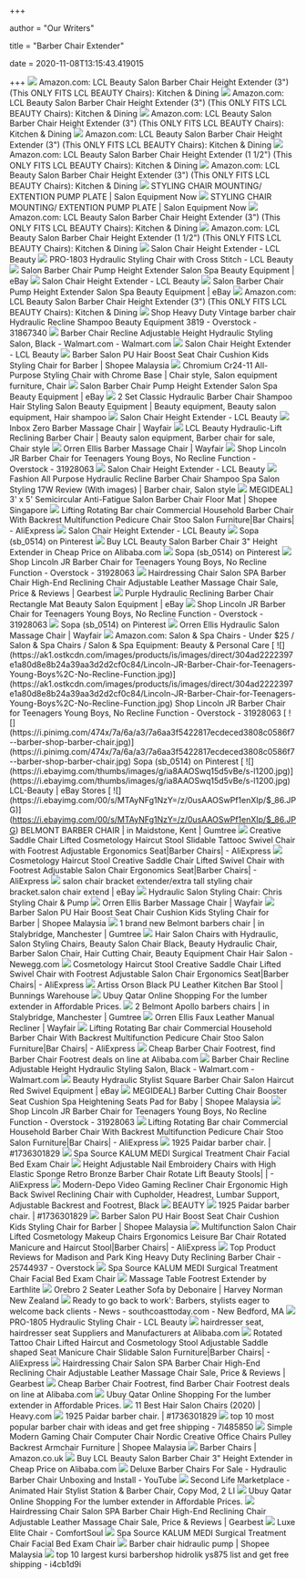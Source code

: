 +++
        
author = "Our Writers"
        
title = "Barber Chair Extender"
        
date = 2020-11-08T13:15:43.419015
        
+++
[ ![](https://images-na.ssl-images-amazon.com/images/I/619CFYE6fqL._SL1400_.jpg)](https://images-na.ssl-images-amazon.com/images/I/619CFYE6fqL._SL1400_.jpg) Amazon.com: LCL Beauty Salon Barber Chair Height Extender (3") (This ONLY  FITS LCL BEAUTY Chairs): Kitchen & Dining
[ ![](https://images-na.ssl-images-amazon.com/images/I/61h-4UXXyWL._SL1400_.jpg)](https://images-na.ssl-images-amazon.com/images/I/61h-4UXXyWL._SL1400_.jpg) Amazon.com: LCL Beauty Salon Barber Chair Height Extender (3") (This ONLY  FITS LCL BEAUTY Chairs): Kitchen & Dining
[ ![](https://images-na.ssl-images-amazon.com/images/I/61VGTaarutL._SX522_.jpg)](https://images-na.ssl-images-amazon.com/images/I/61VGTaarutL._SX522_.jpg) Amazon.com: LCL Beauty Salon Barber Chair Height Extender (3") (This ONLY  FITS LCL BEAUTY Chairs): Kitchen & Dining
[ ![](https://images-na.ssl-images-amazon.com/images/I/4166Wt1Lv4L.jpg)](https://images-na.ssl-images-amazon.com/images/I/4166Wt1Lv4L.jpg) Amazon.com: LCL Beauty Salon Barber Chair Height Extender (3") (This ONLY  FITS LCL BEAUTY Chairs): Kitchen & Dining
[ ![](https://images-na.ssl-images-amazon.com/images/I/7123YfZgyFL._AC_UL160_SR160,160_.jpg)](https://images-na.ssl-images-amazon.com/images/I/7123YfZgyFL._AC_UL160_SR160,160_.jpg) Amazon.com: LCL Beauty Salon Barber Chair Height Extender (1 1/2") (This  ONLY FITS LCL BEAUTY Chairs): Kitchen & Dining
[ ![](https://images-na.ssl-images-amazon.com/images/I/71woZNDTLML._AC_UL160_SR160,160_.jpg)](https://images-na.ssl-images-amazon.com/images/I/71woZNDTLML._AC_UL160_SR160,160_.jpg) Amazon.com: LCL Beauty Salon Barber Chair Height Extender (3") (This ONLY  FITS LCL BEAUTY Chairs): Kitchen & Dining
[ ![](http://salonequipmentnow.com/salon/wp-content/uploads/2017/04/salon-chair-mount-extender.png)](http://salonequipmentnow.com/salon/wp-content/uploads/2017/04/salon-chair-mount-extender.png) STYLING CHAIR MOUNTING/ EXTENTION PUMP PLATE | Salon Equipment Now
[ ![](http://salonequipmentnow.com/salon/wp-content/uploads/2017/04/chair-mount-long.png)](http://salonequipmentnow.com/salon/wp-content/uploads/2017/04/chair-mount-long.png) STYLING CHAIR MOUNTING/ EXTENTION PUMP PLATE | Salon Equipment Now
[ ![](https://images-na.ssl-images-amazon.com/images/I/41hAueOwbGL._AC_UL160_SR160,160_.jpg)](https://images-na.ssl-images-amazon.com/images/I/41hAueOwbGL._AC_UL160_SR160,160_.jpg) Amazon.com: LCL Beauty Salon Barber Chair Height Extender (3") (This ONLY  FITS LCL BEAUTY Chairs): Kitchen & Dining
[ ![](https://images-na.ssl-images-amazon.com/images/I/71PpZypLP5L._AC_UL160_SR160,160_.jpg)](https://images-na.ssl-images-amazon.com/images/I/71PpZypLP5L._AC_UL160_SR160,160_.jpg) Amazon.com: LCL Beauty Salon Barber Chair Height Extender (1 1/2") (This  ONLY FITS LCL BEAUTY Chairs): Kitchen & Dining
[ ![](https://cdn11.bigcommerce.com/s-x2ytly/images/stencil/188x659/products/323/3589/1805-1__73407.1559690543.jpg?c=2)](https://cdn11.bigcommerce.com/s-x2ytly/images/stencil/188x659/products/323/3589/1805-1__73407.1559690543.jpg?c=2) Salon Chair Height Extender - LCL Beauty
[ ![](https://cdn11.bigcommerce.com/s-x2ytly/images/stencil/1280x1280/products/324/3583/1803-1-NW__63858.1559235793.jpg?c=2)](https://cdn11.bigcommerce.com/s-x2ytly/images/stencil/1280x1280/products/324/3583/1803-1-NW__63858.1559235793.jpg?c=2) PRO-1803 Hydraulic Styling Chair with Cross Stitch - LCL Beauty
[ ![](https://i.ebayimg.com/thumbs/images/g/tCEAAOSwXS5ffe~D/s-l200.jpg)](https://i.ebayimg.com/thumbs/images/g/tCEAAOSwXS5ffe~D/s-l200.jpg) Salon Barber Chair Pump Height Extender Salon Spa Beauty Equipment | eBay
[ ![](https://cdn11.bigcommerce.com/s-x2ytly/images/stencil/188x659/products/81/4042/6625-6635__25799.1561058280.jpg?c=2)](https://cdn11.bigcommerce.com/s-x2ytly/images/stencil/188x659/products/81/4042/6625-6635__25799.1561058280.jpg?c=2) Salon Chair Height Extender - LCL Beauty
[ ![](https://i.ebayimg.com/thumbs/images/g/25sAAOSwM81dC9pI/s-l200.jpg)](https://i.ebayimg.com/thumbs/images/g/25sAAOSwM81dC9pI/s-l200.jpg) Salon Barber Chair Pump Height Extender Salon Spa Beauty Equipment | eBay
[ ![](https://images-na.ssl-images-amazon.com/images/I/41UIoLnE%2B-L._AC_UL160_SR160,160_.jpg)](https://images-na.ssl-images-amazon.com/images/I/41UIoLnE%2B-L._AC_UL160_SR160,160_.jpg) Amazon.com: LCL Beauty Salon Barber Chair Height Extender (3") (This ONLY  FITS LCL BEAUTY Chairs): Kitchen & Dining
[ ![](https://ak1.ostkcdn.com/images/products/is/images/direct/b2be5749c9eb73ae9acb1c7b51577c8ed0e40c5e/Heavy-Duty-Vintage-barber-chair-Hydraulic-Recline-Shampoo-Beauty-Equipment-3819.jpg?impolicy=medium)](https://ak1.ostkcdn.com/images/products/is/images/direct/b2be5749c9eb73ae9acb1c7b51577c8ed0e40c5e/Heavy-Duty-Vintage-barber-chair-Hydraulic-Recline-Shampoo-Beauty-Equipment-3819.jpg?impolicy=medium) Shop Heavy Duty Vintage barber chair Hydraulic Recline Shampoo Beauty  Equipment 3819 - Overstock - 31867340
[ ![](https://i5.walmartimages.com/asr/fe4e5c20-bcb1-47d0-b14b-642b5c181cf8_1.ea04eb31b837c4d008a32fc1fd906d36.jpeg)](https://i5.walmartimages.com/asr/fe4e5c20-bcb1-47d0-b14b-642b5c181cf8_1.ea04eb31b837c4d008a32fc1fd906d36.jpeg) Barber Chair Recline Adjustable Height Hydraulic Styling Salon, Black -  Walmart.com - Walmart.com
[ ![](https://cdn11.bigcommerce.com/s-x2ytly/images/stencil/188x659/products/78/3664/31109-NW1__63794.1559690498.jpg?c=2)](https://cdn11.bigcommerce.com/s-x2ytly/images/stencil/188x659/products/78/3664/31109-NW1__63794.1559690498.jpg?c=2) Salon Chair Height Extender - LCL Beauty
[ ![](https://cf.shopee.com.my/file/ad32494e94cabdbede40bd565f60e866)](https://cf.shopee.com.my/file/ad32494e94cabdbede40bd565f60e866) Barber Salon PU Hair Boost Seat Chair Cushion Kids Styling Chair for Barber  | Shopee Malaysia
[ ![](https://i.pinimg.com/originals/b8/f6/56/b8f6563f636b6c69732664363f572022.jpg)](https://i.pinimg.com/originals/b8/f6/56/b8f6563f636b6c69732664363f572022.jpg) Chromium Cr24-11 All-Purpose Styling Chair with Chrome Base | Chair style,  Salon equipment furniture, Chair
[ ![](https://i.ebayimg.com/thumbs/images/g/p5wAAOSwA9teWCZG/s-l200.jpg)](https://i.ebayimg.com/thumbs/images/g/p5wAAOSwA9teWCZG/s-l200.jpg) Salon Barber Chair Pump Height Extender Salon Spa Beauty Equipment | eBay
[ ![](https://i.pinimg.com/originals/75/57/51/755751eb4bd00892ea534b2878720350.jpg)](https://i.pinimg.com/originals/75/57/51/755751eb4bd00892ea534b2878720350.jpg) 2 Set Classic Hydraulic Barber Chair Shampoo Hair Styling Salon Beauty  Equipment | Beauty equipment, Beauty salon equipment, Hair shampoo
[ ![](https://cdn11.bigcommerce.com/s-x2ytly/images/stencil/188x659/products/313/2172/31109__38487.1530292552.jpg?c=2)](https://cdn11.bigcommerce.com/s-x2ytly/images/stencil/188x659/products/313/2172/31109__38487.1530292552.jpg?c=2) Salon Chair Height Extender - LCL Beauty
[ ![](https://secure.img1-fg.wfcdn.com/im/03100891/resize-h600-w600%5Ecompr-r85/1157/115734186/Barber+Massage+Chair.jpg)](https://secure.img1-fg.wfcdn.com/im/03100891/resize-h600-w600%5Ecompr-r85/1157/115734186/Barber+Massage+Chair.jpg) Inbox Zero Barber Massage Chair | Wayfair
[ ![](https://i.pinimg.com/originals/ca/24/4d/ca244d60c9baca4d471ac1157b99a573.jpg)](https://i.pinimg.com/originals/ca/24/4d/ca244d60c9baca4d471ac1157b99a573.jpg) LCL Beauty Hydraulic-Lift Reclining Barber Chair | Beauty salon equipment, Barber  chair for sale, Chair style
[ ![](https://secure.img1-fg.wfcdn.com/im/65733353/compr-r85/1160/116001365/barber-massage-chair.jpg)](https://secure.img1-fg.wfcdn.com/im/65733353/compr-r85/1160/116001365/barber-massage-chair.jpg) Orren Ellis Barber Massage Chair | Wayfair
[ ![](https://ak1.ostkcdn.com/images/products/is/images/direct/28e798cdf45a65744ca5cb4509d1056d80d30eeb/Lincoln-JR-Barber-Chair-for-Teenagers-Young-Boys%2C-No-Recline-Function.jpg)](https://ak1.ostkcdn.com/images/products/is/images/direct/28e798cdf45a65744ca5cb4509d1056d80d30eeb/Lincoln-JR-Barber-Chair-for-Teenagers-Young-Boys%2C-No-Recline-Function.jpg) Shop Lincoln JR Barber Chair for Teenagers Young Boys, No Recline Function  - Overstock - 31928063
[ ![](https://cdn11.bigcommerce.com/s-x2ytly/images/stencil/188x659/products/187/4385/35820__85010.1573142813.jpg?c=2)](https://cdn11.bigcommerce.com/s-x2ytly/images/stencil/188x659/products/187/4385/35820__85010.1573142813.jpg?c=2) Salon Chair Height Extender - LCL Beauty
[ ![](https://i.pinimg.com/originals/ce/b5/1f/ceb51fcd03e7052a4905d1e84e9c117c.jpg)](https://i.pinimg.com/originals/ce/b5/1f/ceb51fcd03e7052a4905d1e84e9c117c.jpg) Fashion All Purpose Hydraulic Recline Barber Chair Shampoo Spa Salon Styling  17W Review (With images) | Barber chair, Salon style
[ ![](https://cf.shopee.sg/file/52cf2cf204a14af698f030829354af1c)](https://cf.shopee.sg/file/52cf2cf204a14af698f030829354af1c) MEGIDEAL] 3\' x 5\' Semicircular Anti-Fatigue Salon Barber Chair Floor Mat  | Shopee Singapore
[ ![](https://ae01.alicdn.com/kf/HTB1jn4CuFuWBuNjSszbq6AS7FXaV.jpg_q50.jpg)](https://ae01.alicdn.com/kf/HTB1jn4CuFuWBuNjSszbq6AS7FXaV.jpg_q50.jpg) Lifting Rotating Bar chair Commercial Household Barber Chair With Backrest  Multifunction Pedicure Chair Stoo Salon Furniture|Bar Chairs| - AliExpress
[ ![](https://cdn11.bigcommerce.com/s-x2ytly/images/stencil/188x659/products/101/3695/32508-2__75615.1559757028.jpg?c=2)](https://cdn11.bigcommerce.com/s-x2ytly/images/stencil/188x659/products/101/3695/32508-2__75615.1559757028.jpg?c=2) Salon Chair Height Extender - LCL Beauty
[ ![](https://i.pinimg.com/originals/a2/59/02/a259026aa9420216403033a9be8b1954.png)](https://i.pinimg.com/originals/a2/59/02/a259026aa9420216403033a9be8b1954.png) Sopa (sb_0514) on Pinterest
[ ![](https://guideimg.alibaba.com/images/shop/2015/11/03/93/br-beauty-3-x-4-salon-barber-chair-anti-fatigue-mat-semi-circle-black-1-2-thick_12263293.jpeg)](https://guideimg.alibaba.com/images/shop/2015/11/03/93/br-beauty-3-x-4-salon-barber-chair-anti-fatigue-mat-semi-circle-black-1-2-thick_12263293.jpeg) Buy LCL Beauty Salon Barber Chair 3" Height Extender in Cheap Price on  Alibaba.com
[ ![](https://i.pinimg.com/originals/ee/ef/ee/eeefeecc864dab2c95809c2a51dbbff5.png)](https://i.pinimg.com/originals/ee/ef/ee/eeefeecc864dab2c95809c2a51dbbff5.png) Sopa (sb_0514) on Pinterest
[ ![](https://ak1.ostkcdn.com/images/products/is/images/direct/9838d5c5b9acc88085ed4297b8738a59f44617e6/Lincoln-JR-Barber-Chair-for-Teenagers-Young-Boys%2C-No-Recline-Function.jpg)](https://ak1.ostkcdn.com/images/products/is/images/direct/9838d5c5b9acc88085ed4297b8738a59f44617e6/Lincoln-JR-Barber-Chair-for-Teenagers-Young-Boys%2C-No-Recline-Function.jpg) Shop Lincoln JR Barber Chair for Teenagers Young Boys, No Recline Function  - Overstock - 31928063
[ ![](https://des.gbtcdn.com/storage/item/6647454127737753600/15900/909cd0dc2733.jpg)](https://des.gbtcdn.com/storage/item/6647454127737753600/15900/909cd0dc2733.jpg) Hairdressing Chair Salon SPA Barber Chair High-End Reclining Chair  Adjustable Leather Massage Chair Sale, Price & Reviews | Gearbest
[ ![](https://i.ebayimg.com/images/g/N80AAOSwPwpeVaPT/s-l400.jpg)](https://i.ebayimg.com/images/g/N80AAOSwPwpeVaPT/s-l400.jpg) Purple Hydraulic Reclining Barber Chair Rectangle Mat Beauty Salon  Equipment | eBay
[ ![](https://ak1.ostkcdn.com/images/products/is/images/direct/c4101a8c856c1cdfc2ba7140e3cfd60683b56622/Lincoln-JR-Barber-Chair-for-Teenagers-Young-Boys%2C-No-Recline-Function.jpg)](https://ak1.ostkcdn.com/images/products/is/images/direct/c4101a8c856c1cdfc2ba7140e3cfd60683b56622/Lincoln-JR-Barber-Chair-for-Teenagers-Young-Boys%2C-No-Recline-Function.jpg) Shop Lincoln JR Barber Chair for Teenagers Young Boys, No Recline Function  - Overstock - 31928063
[ ![](https://i.pinimg.com/474x/6c/8f/20/6c8f209c76e0a7f6307e5ab4904a5814.jpg)](https://i.pinimg.com/474x/6c/8f/20/6c8f209c76e0a7f6307e5ab4904a5814.jpg) Sopa (sb_0514) on Pinterest
[ ![](https://secure.img1-fg.wfcdn.com/im/46506613/resize-h600-w600%5Ecompr-r85/1143/114325125/Hydraulic+Salon+Massage+Chair.jpg)](https://secure.img1-fg.wfcdn.com/im/46506613/resize-h600-w600%5Ecompr-r85/1143/114325125/Hydraulic+Salon+Massage+Chair.jpg) Orren Ellis Hydraulic Salon Massage Chair | Wayfair
[ ![](https://m.media-amazon.com/images/I/71b+IQrUCtL._AC_UL320_.jpg)](https://m.media-amazon.com/images/I/71b+IQrUCtL._AC_UL320_.jpg) Amazon.com: Salon & Spa Chairs - Under $25 / Salon & Spa Chairs / Salon &  Spa Equipment: Beauty & Personal Care
[ ![](https://ak1.ostkcdn.com/images/products/is/images/direct/304ad2222397e1a80d8e8b24a39aa3d2d2cf0c84/Lincoln-JR-Barber-Chair-for-Teenagers-Young-Boys%2C-No-Recline-Function.jpg)](https://ak1.ostkcdn.com/images/products/is/images/direct/304ad2222397e1a80d8e8b24a39aa3d2d2cf0c84/Lincoln-JR-Barber-Chair-for-Teenagers-Young-Boys%2C-No-Recline-Function.jpg) Shop Lincoln JR Barber Chair for Teenagers Young Boys, No Recline Function  - Overstock - 31928063
[ ![](https://i.pinimg.com/474x/7a/6a/a3/7a6aa3f5422817ecdeced3808c0586f7--barber-shop-barber-chair.jpg)](https://i.pinimg.com/474x/7a/6a/a3/7a6aa3f5422817ecdeced3808c0586f7--barber-shop-barber-chair.jpg) Sopa (sb_0514) on Pinterest
[ ![](https://i.ebayimg.com/thumbs/images/g/ia8AAOSwq15d5vBe/s-l1200.jpg)](https://i.ebayimg.com/thumbs/images/g/ia8AAOSwq15d5vBe/s-l1200.jpg) LCL-Beauty | eBay Stores
[ ![](https://i.ebayimg.com/00/s/MTAyNFg1NzY=/z/0usAAOSwPf1enXIp/$_86.JPG)](https://i.ebayimg.com/00/s/MTAyNFg1NzY=/z/0usAAOSwPf1enXIp/$_86.JPG) BELMONT BARBER CHAIR | in Maidstone, Kent | Gumtree
[ ![](https://ae01.alicdn.com/kf/HTB1Hkl8XPfguuRjSspaq6yXVXXaU.jpg_q50.jpg)](https://ae01.alicdn.com/kf/HTB1Hkl8XPfguuRjSspaq6yXVXXaU.jpg_q50.jpg) Creative Saddle Chair Lifted Cosmetology Haircut Stool Slidable Tattooc  Swivel Chair with Footrest Adjustable Ergonomics Seat|Barber Chairs| -  AliExpress
[ ![](https://ae01.alicdn.com/kf/HTB1AnhseBGw3KVjSZFDq6xWEpXav.jpg_q50.jpg)](https://ae01.alicdn.com/kf/HTB1AnhseBGw3KVjSZFDq6xWEpXav.jpg_q50.jpg) Cosmetology Haircut Stool Creative Saddle Chair Lifted Swivel Chair with  Footrest Adjustable Salon Chair Ergonomics Seat|Barber Chairs| - AliExpress
[ ![](https://i.ebayimg.com/images/g/OBsAAOSwBSxbBvIq/s-l300.jpg)](https://i.ebayimg.com/images/g/OBsAAOSwBSxbBvIq/s-l300.jpg) salon chair bracket extender/extra tall styling chair bracket.salon chair  extend | eBay
[ ![](https://www.buyritebeauty.com/media/catalog/product/cache/1/image/9df78eab33525d08d6e5fb8d27136e95/s/y/sy-5b.jpg)](https://www.buyritebeauty.com/media/catalog/product/cache/1/image/9df78eab33525d08d6e5fb8d27136e95/s/y/sy-5b.jpg) Hydraulic Salon Styling Chair: Chris Styling Chair & Pump
[ ![](https://secure.img1-fg.wfcdn.com/im/80482177/resize-h800-w800%5Ecompr-r85/1100/110028084/Barber+Massage+Chair.jpg)](https://secure.img1-fg.wfcdn.com/im/80482177/resize-h800-w800%5Ecompr-r85/1100/110028084/Barber+Massage+Chair.jpg) Orren Ellis Barber Massage Chair | Wayfair
[ ![](https://cf.shopee.com.my/file/fe0f28d08687890bcff4ae04f7c8ede0)](https://cf.shopee.com.my/file/fe0f28d08687890bcff4ae04f7c8ede0) Barber Salon PU Hair Boost Seat Chair Cushion Kids Styling Chair for Barber  | Shopee Malaysia
[ ![](https://i.ebayimg.com/00/s/MTAyNFgxMDI0/z/N6kAAOSwNOFdHxPF/$_86.JPG)](https://i.ebayimg.com/00/s/MTAyNFgxMDI0/z/N6kAAOSwNOFdHxPF/$_86.JPG) 1 brand new Belmont barbers chair | in Stalybridge, Manchester | Gumtree
[ ![](https://c1.neweggimages.com/ProductImage/AM9PS200117hLdqS.jpg)](https://c1.neweggimages.com/ProductImage/AM9PS200117hLdqS.jpg) Hair Salon Chairs with Hydraulic, Salon Styling Chairs, Beauty Salon Chair  Black, Beauty Hydraulic Chair, Barber Salon Chair, Hair Cutting Chair,  Beauty Equipment Chair Hair Salon - Newegg.com
[ ![](https://ae01.alicdn.com/kf/HTB1DaPDaND1gK0jSZFsq6zldVXaA.jpg_q50.jpg)](https://ae01.alicdn.com/kf/HTB1DaPDaND1gK0jSZFsq6zldVXaA.jpg_q50.jpg) Cosmetology Haircut Stool Creative Saddle Chair Lifted Swivel Chair with  Footrest Adjustable Salon Chair Ergonomics Seat|Barber Chairs| - AliExpress
[ ![](https://www.bunnings.com.au/cdn-cgi/image/w=384,h=384/https://media-prod-use-1.mirakl.net/SOURCE/c14846cec7704545b1ec37051b950e01)](https://www.bunnings.com.au/cdn-cgi/image/w=384,h=384/https://media-prod-use-1.mirakl.net/SOURCE/c14846cec7704545b1ec37051b950e01) Artiss Orson Black PU Leather Kitchen Bar Stool | Bunnings Warehouse
[ ![](https://www.ubuy.qa/productimg/?image=aHR0cHM6Ly9pbWFnZXMtbmEuc3NsLWltYWdlcy1hbWF6b24uY29tL2ltYWdlcy9JLzcxaUxGODRQYW5MLl9TUzQwMF8uanBn.jpg)](https://www.ubuy.qa/productimg/?image=aHR0cHM6Ly9pbWFnZXMtbmEuc3NsLWltYWdlcy1hbWF6b24uY29tL2ltYWdlcy9JLzcxaUxGODRQYW5MLl9TUzQwMF8uanBn.jpg) Ubuy Qatar Online Shopping For the lumber extender in Affordable Prices.
[ ![](https://i.ebayimg.com/00/s/MTAyNFg3Njg=/z/N6kAAOSwTpZeHE8t/$_86.JPG)](https://i.ebayimg.com/00/s/MTAyNFg3Njg=/z/N6kAAOSwTpZeHE8t/$_86.JPG) 2 Belmont Apollo barbers chairs | in Stalybridge, Manchester | Gumtree
[ ![](https://secure.img1-fg.wfcdn.com/im/20632450/compr-r85/1032/103262635/faux-leather-manual-recliner.jpg)](https://secure.img1-fg.wfcdn.com/im/20632450/compr-r85/1032/103262635/faux-leather-manual-recliner.jpg) Orren Ellis Faux Leather Manual Recliner | Wayfair
[ ![](https://ae01.alicdn.com/kf/HTB1nEKAuv5TBuNjSspmq6yDRVXaz/Lifting-Rotating-Bar-chair-Commercial-Household-Barber-Chair-With-Backrest-Multifunction-Pedicure-Chair-Stoo-Salon-Furniture.jpg_q50.jpg)](https://ae01.alicdn.com/kf/HTB1nEKAuv5TBuNjSspmq6yDRVXaz/Lifting-Rotating-Bar-chair-Commercial-Household-Barber-Chair-With-Backrest-Multifunction-Pedicure-Chair-Stoo-Salon-Furniture.jpg_q50.jpg) Lifting Rotating Bar chair Commercial Household Barber Chair With Backrest  Multifunction Pedicure Chair Stoo Salon Furniture|Bar Chairs| - AliExpress
[ ![](https://sc02.alicdn.com/kf/HTB1NLIBcVkoBKNjSZFEq6zrEVXat.jpg)](https://sc02.alicdn.com/kf/HTB1NLIBcVkoBKNjSZFEq6zrEVXat.jpg) Cheap Barber Chair Footrest, find Barber Chair Footrest deals on line at  Alibaba.com
[ ![](https://i5.walmartimages.com/asr/113f3c6f-939a-4be8-b810-67f7dec5459c_1.9ad931f21db3edcf104d463c3b93e270.jpeg)](https://i5.walmartimages.com/asr/113f3c6f-939a-4be8-b810-67f7dec5459c_1.9ad931f21db3edcf104d463c3b93e270.jpeg) Barber Chair Recline Adjustable Height Hydraulic Styling Salon, Black -  Walmart.com - Walmart.com
[ ![](https://i.ebayimg.com/images/g/P0UAAOSwSPJe4uRU/s-l400.jpg)](https://i.ebayimg.com/images/g/P0UAAOSwSPJe4uRU/s-l400.jpg) Beauty Hydraulic Stylist Square Barber Chair Salon Haircut Red Swivel  Equipment | eBay
[ ![](https://cf.shopee.com.my/file/c13203fed99256643b606afe1a22a043)](https://cf.shopee.com.my/file/c13203fed99256643b606afe1a22a043) MEGIDEAL] Barber Cutting Chair Booster Seat Cushion Spa Heightening Seats  Pad for Baby | Shopee Malaysia
[ ![](https://ak1.ostkcdn.com/images/products/is/images/direct/108f5e2223c67eee374a4a679e0b1dae032f6e45/Lincoln-JR-Barber-Chair-for-Teenagers-Young-Boys%2C-No-Recline-Function.jpg?impolicy=medium)](https://ak1.ostkcdn.com/images/products/is/images/direct/108f5e2223c67eee374a4a679e0b1dae032f6e45/Lincoln-JR-Barber-Chair-for-Teenagers-Young-Boys%2C-No-Recline-Function.jpg?impolicy=medium) Shop Lincoln JR Barber Chair for Teenagers Young Boys, No Recline Function  - Overstock - 31928063
[ ![](https://ae01.alicdn.com/kf/HTB1WcMQl4uTBuNkHFNRq6A9qpXaV/Lifting-Rotating-Bar-chair-Commercial-Household-Barber-Chair-With-Backrest-Multifunction-Pedicure-Chair-Stoo-Salon-Furniture.jpg_q50.jpg)](https://ae01.alicdn.com/kf/HTB1WcMQl4uTBuNkHFNRq6A9qpXaV/Lifting-Rotating-Bar-chair-Commercial-Household-Barber-Chair-With-Backrest-Multifunction-Pedicure-Chair-Stoo-Salon-Furniture.jpg_q50.jpg) Lifting Rotating Bar chair Commercial Household Barber Chair With Backrest  Multifunction Pedicure Chair Stoo Salon Furniture|Bar Chairs| - AliExpress
[ ![](https://thumbs.worthpoint.com/zoom/images1/1/0615/07/1925-paidar-barber-chair_1_b0ac9eddf2deec6b5885e523cd12479b.jpg)](https://thumbs.worthpoint.com/zoom/images1/1/0615/07/1925-paidar-barber-chair_1_b0ac9eddf2deec6b5885e523cd12479b.jpg) 1925 Paidar barber chair. | #1736301829
[ ![](https://cdn11.bigcommerce.com/s-a5lgtqwh56/products/197/images/1087/imageonline-co-flipped__47094.1595205277.386.513.png?c=1)](https://cdn11.bigcommerce.com/s-a5lgtqwh56/products/197/images/1087/imageonline-co-flipped__47094.1595205277.386.513.png?c=1) Spa Source KALUM MEDI Surgical Treatment Chair Facial Bed Exam Chair
[ ![](https://ae01.alicdn.com/kf/H98bd835d9ac343d899eb38eeef6d5715z/Height-Adjustable-Nail-Embroidery-Chairs-with-High-Elastic-Sponge-Retro-Bronze-Barber-Chair-Rotate-Lift-Beauty.jpg)](https://ae01.alicdn.com/kf/H98bd835d9ac343d899eb38eeef6d5715z/Height-Adjustable-Nail-Embroidery-Chairs-with-High-Elastic-Sponge-Retro-Bronze-Barber-Chair-Rotate-Lift-Beauty.jpg) Height Adjustable Nail Embroidery Chairs with High Elastic Sponge Retro  Bronze Barber Chair Rotate Lift Beauty Stools| | - AliExpress
[ ![](https://img-s.yoybuy.com/images/I/61FZiGyrQcL.jpg)](https://img-s.yoybuy.com/images/I/61FZiGyrQcL.jpg) Modern-Depo Video Gaming Recliner Chair Ergonomic High Back Swivel  Reclining Chair with Cupholder, Headrest, Lumbar Support, Adjustable  Backrest and Footrest, Black
[ ![](x-raw-image:///ec7bb9a138047cf529e66b9de9f01f42172b73f641bdc01214f40d9d2a9aa8e4)](x-raw-image:///ec7bb9a138047cf529e66b9de9f01f42172b73f641bdc01214f40d9d2a9aa8e4) BEAUTY
[ ![](https://thumbs.worthpoint.com/zoom/images3/1/0615/07/1925-paidar-barber-chair_1_b0ac9eddf2deec6b5885e523cd12479b.jpg)](https://thumbs.worthpoint.com/zoom/images3/1/0615/07/1925-paidar-barber-chair_1_b0ac9eddf2deec6b5885e523cd12479b.jpg) 1925 Paidar barber chair. | #1736301829
[ ![](https://cf.shopee.com.my/file/998f090cd7ae63d5aedbcd6239bdd2da)](https://cf.shopee.com.my/file/998f090cd7ae63d5aedbcd6239bdd2da) Barber Salon PU Hair Boost Seat Chair Cushion Kids Styling Chair for Barber  | Shopee Malaysia
[ ![](https://ae01.alicdn.com/kf/HTB1J_hveBKw3KVjSZTEq6AuRpXaz/Multifunction-Salon-Chair-Lifted-Cosmetology-Makeup-Chairs-Ergonomics-Leisure-Bar-Chair-Rotated-Manicure-and-Haircut-Stool.jpg_q50.jpg)](https://ae01.alicdn.com/kf/HTB1J_hveBKw3KVjSZTEq6AuRpXaz/Multifunction-Salon-Chair-Lifted-Cosmetology-Makeup-Chairs-Ergonomics-Leisure-Bar-Chair-Rotated-Manicure-and-Haircut-Stool.jpg_q50.jpg) Multifunction Salon Chair Lifted Cosmetology Makeup Chairs Ergonomics  Leisure Bar Chair Rotated Manicure and Haircut Stool|Barber Chairs| -  AliExpress
[ ![](https://ak1.ostkcdn.com/images/products/25744937/KING-Heavy-Duty-Reclining-Barber-Chair-e05a3bfc-c817-43b1-bdb6-aac75fb2f81d_320.jpg)](https://ak1.ostkcdn.com/images/products/25744937/KING-Heavy-Duty-Reclining-Barber-Chair-e05a3bfc-c817-43b1-bdb6-aac75fb2f81d_320.jpg) Top Product Reviews for Madison and Park King Heavy Duty Reclining Barber  Chair - 25744937 - Overstock
[ ![](https://cdn11.bigcommerce.com/s-a5lgtqwh56/images/stencil/1280x1280/products/197/987/Screen_Shot_2020-05-22_at_6.39__10037.1593760297.jpg?c=1?imbypass=on)](https://cdn11.bigcommerce.com/s-a5lgtqwh56/images/stencil/1280x1280/products/197/987/Screen_Shot_2020-05-22_at_6.39__10037.1593760297.jpg?c=1?imbypass=on) Spa Source KALUM MEDI Surgical Treatment Chair Facial Bed Exam Chair
[ ![](https://s.yimg.com/aah/massage-tools/footrest-extender-earthlite-43.jpg)](https://s.yimg.com/aah/massage-tools/footrest-extender-earthlite-43.jpg) Massage Table Footrest Extender by Earthlite
[ ![](https://hnsfpau.imgix.net/5/images/detailed/69/Orebro-Black-Chair.jpg?fit=fill&bg=0FFF&w=1500&h=1000&auto=format,compress)](https://hnsfpau.imgix.net/5/images/detailed/69/Orebro-Black-Chair.jpg?fit=fill&bg=0FFF&w=1500&h=1000&auto=format,compress) Orebro 2 Seater Leather Sofa by Debonaire | Harvey Norman New Zealand
[ ![](https://www.southcoasttoday.com/storyimage/NB/20200521/NEWS/200529962/AR/0/AR-200529962.jpg)](https://www.southcoasttoday.com/storyimage/NB/20200521/NEWS/200529962/AR/0/AR-200529962.jpg) Ready to go back to work': Barbers, stylists eager to welcome back clients  - News - southcoasttoday.com - New Bedford, MA
[ ![](https://cdn11.bigcommerce.com/s-x2ytly/images/stencil/500x659/products/323/3588/1805-3-NW__99049.1559690543.jpg?c=2)](https://cdn11.bigcommerce.com/s-x2ytly/images/stencil/500x659/products/323/3588/1805-3-NW__99049.1559690543.jpg?c=2) PRO-1805 Hydraulic Styling Chair - LCL Beauty
[ ![](https://s.alicdn.com/@sc01/kf/H8123a1e5c0734e889ac39855a8c790c7F.jpg_300x300.jpg)](https://s.alicdn.com/@sc01/kf/H8123a1e5c0734e889ac39855a8c790c7F.jpg_300x300.jpg) hairdresser seat, hairdresser seat Suppliers and Manufacturers at  Alibaba.com
[ ![](https://ae01.alicdn.com/kf/HTB1ghTVGMmTBuNjy1Xbq6yMrVXao/Rotated-Tattoo-Chair-Lifted-Haircut-and-Cosmetology-Stool-Adjustable-Saddle-shaped-Seat-Manicure-Chair-Slidable-Salon.jpg_q50.jpg)](https://ae01.alicdn.com/kf/HTB1ghTVGMmTBuNjy1Xbq6yMrVXao/Rotated-Tattoo-Chair-Lifted-Haircut-and-Cosmetology-Stool-Adjustable-Saddle-shaped-Seat-Manicure-Chair-Slidable-Salon.jpg_q50.jpg) Rotated Tattoo Chair Lifted Haircut and Cosmetology Stool Adjustable Saddle  shaped Seat Manicure Chair Slidable Salon Furniture|Barber Chairs| -  AliExpress
[ ![](https://des.gbtcdn.com/storage/item/6647454127737753600/15900/8e7104db1849.jpg)](https://des.gbtcdn.com/storage/item/6647454127737753600/15900/8e7104db1849.jpg) Hairdressing Chair Salon SPA Barber Chair High-End Reclining Chair  Adjustable Leather Massage Chair Sale, Price & Reviews | Gearbest
[ ![](https://sc02.alicdn.com/kf/HTB1U1pOouuSBuNjy1Xcq6AYjFXa5.jpg)](https://sc02.alicdn.com/kf/HTB1U1pOouuSBuNjy1Xcq6AYjFXa5.jpg) Cheap Barber Chair Footrest, find Barber Chair Footrest deals on line at  Alibaba.com
[ ![](https://www.ubuy.qa/productimg/?image=aHR0cHM6Ly9pbWFnZXMtbmEuc3NsLWltYWdlcy1hbWF6b24uY29tL2ltYWdlcy9JLzcxUTFxRmV2YVdMLl9TUzQwMF8uanBn.jpg)](https://www.ubuy.qa/productimg/?image=aHR0cHM6Ly9pbWFnZXMtbmEuc3NsLWltYWdlcy1hbWF6b24uY29tL2ltYWdlcy9JLzcxUTFxRmV2YVdMLl9TUzQwMF8uanBn.jpg) Ubuy Qatar Online Shopping For the lumber extender in Affordable Prices.
[ ![](https://heavy.com/wp-content/uploads/2017/08/best-salon-chairs-for-hair-stylists-2.jpg?quality=65&strip=all)](https://heavy.com/wp-content/uploads/2017/08/best-salon-chairs-for-hair-stylists-2.jpg?quality=65&strip=all) 11 Best Hair Salon Chairs (2020) | Heavy.com
[ ![](https://thumbs.worthpoint.com/zoom/images2/1/0615/07/1925-paidar-barber-chair_1_b0ac9eddf2deec6b5885e523cd12479b.jpg)](https://thumbs.worthpoint.com/zoom/images2/1/0615/07/1925-paidar-barber-chair_1_b0ac9eddf2deec6b5885e523cd12479b.jpg) 1925 Paidar barber chair. | #1736301829
[ ![](https://i0.wp.com/ae01.alicdn.com/kf/HTB1GiLulL2H8KJjy0Fcq6yDlFXah/Retro-iron-model-decorations-creative-crafts-font-b-barber-b-font-font-b-chair-b-font.jpg?crop=5,2,900,500&quality=2886)](https://i0.wp.com/ae01.alicdn.com/kf/HTB1GiLulL2H8KJjy0Fcq6yDlFXah/Retro-iron-model-decorations-creative-crafts-font-b-barber-b-font-font-b-chair-b-font.jpg?crop=5,2,900,500&quality=2886) top 10 most popular barber chair with ideas and get free shipping - 7l485850
[ ![](https://cf.shopee.com.my/file/88fe3e4b65e76150b6932af61312bc33)](https://cf.shopee.com.my/file/88fe3e4b65e76150b6932af61312bc33) Simple Modern Gaming Chair Computer Chair Nordic Creative Office Chairs  Pulley Backrest Armchair Furniture | Shopee Malaysia
[ ![](https://m.media-amazon.com/images/I/71td2w46ABL._AC_UL320_.jpg)](https://m.media-amazon.com/images/I/71td2w46ABL._AC_UL320_.jpg) Barber Chairs | Amazon.co.uk
[ ![](https://sc02.alicdn.com/kf/HTB1zmEclKGSBuNjSspbq6AiipXaX.jpg)](https://sc02.alicdn.com/kf/HTB1zmEclKGSBuNjSspbq6AiipXaX.jpg) Buy LCL Beauty Salon Barber Chair 3" Height Extender in Cheap Price on  Alibaba.com
[ ![](https://i.ytimg.com/vi/uaZVspw2cDg/maxresdefault.jpg)](https://i.ytimg.com/vi/uaZVspw2cDg/maxresdefault.jpg) Deluxe Barber Chairs For Sale - Hydraulic Barber Chair Unboxing and Install  - YouTube
[ ![](https://slm-assets.secondlife.com/assets/12139162/lightbox/Slylist_staion_sales.jpg?1439574605)](https://slm-assets.secondlife.com/assets/12139162/lightbox/Slylist_staion_sales.jpg?1439574605) Second Life Marketplace - Animated Hair Stylist Station & Barber Chair,  Copy Mod, 2 LI
[ ![](https://www.ubuy.qa/productimg/?image=aHR0cHM6Ly9pbWFnZXMtbmEuc3NsLWltYWdlcy1hbWF6b24uY29tL2ltYWdlcy9JLzcxeENzemVScXBMLl9TUzQwMF8uanBn.jpg)](https://www.ubuy.qa/productimg/?image=aHR0cHM6Ly9pbWFnZXMtbmEuc3NsLWltYWdlcy1hbWF6b24uY29tL2ltYWdlcy9JLzcxeENzemVScXBMLl9TUzQwMF8uanBn.jpg) Ubuy Qatar Online Shopping For the lumber extender in Affordable Prices.
[ ![](https://des.gbtcdn.com/storage/item/6647454127737753600/15900/e4f09741834a.jpg)](https://des.gbtcdn.com/storage/item/6647454127737753600/15900/e4f09741834a.jpg) Hairdressing Chair Salon SPA Barber Chair High-End Reclining Chair  Adjustable Leather Massage Chair Sale, Price & Reviews | Gearbest
[ ![](https://cdn.shopify.com/s/files/1/0088/8884/4345/products/luxe_elite_slate_2_800x.jpg?v=1583940575)](https://cdn.shopify.com/s/files/1/0088/8884/4345/products/luxe_elite_slate_2_800x.jpg?v=1583940575) Luxe Elite Chair - ComfortSoul
[ ![](https://i.ytimg.com/vi/D6eizLM9D44/maxresdefault.jpg)](https://i.ytimg.com/vi/D6eizLM9D44/maxresdefault.jpg) Spa Source KALUM MEDI Surgical Treatment Chair Facial Bed Exam Chair
[ ![](https://cf.shopee.com.my/file/88903e66cfa4d5dbcb7c4d67de85efbe_tn)](https://cf.shopee.com.my/file/88903e66cfa4d5dbcb7c4d67de85efbe_tn) Barber chair hidraulic pump | Shopee Malaysia
[ ![](https://i0.wp.com/ae01.alicdn.com/kf/HLB1djGFbx_rK1RkHFqDq6yJAFXaZ/Beauty-Schoonheidssalon-Mueble-Barbero-Makeup-Belleza-Sedie-De-Barbeiro-Furniture-Silla-font-b-Barbershop-b-font.jpg?crop=5,2,900,500&quality=2886)](https://i0.wp.com/ae01.alicdn.com/kf/HLB1djGFbx_rK1RkHFqDq6yJAFXaZ/Beauty-Schoonheidssalon-Mueble-Barbero-Makeup-Belleza-Sedie-De-Barbeiro-Furniture-Silla-font-b-Barbershop-b-font.jpg?crop=5,2,900,500&quality=2886) top 10 largest kursi barbershop hidrolik ys875 list and get free shipping -  i4cb1d9i
